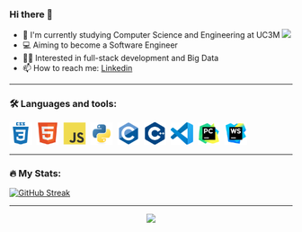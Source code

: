 
### Hi there 👋

<!--
**RuthNavarroCarrasco/RuthNavarroCarrasco** is a ✨ _special_ ✨ repository because its `README.md` (this file) appears on your GitHub profile.

Here are some ideas to get you started:

- 🔭 I’m currently working on ...
- 🌱 I’m currently learning ...
- 👯 I’m looking to collaborate on ...
- 🤔 I’m looking for help with ...
- 💬 Ask me about ...
- 📫 How to reach me: ...
- 😄 Pronouns: ...
- ⚡ Fun fact: ...
-->
- :green_book: I'm currently studying Computer Science and Engineering at UC3M <img src="https://media.giphy.com/media/WUlplcMpOCEmTGBtBW/giphy.gif" width="30">
- :computer: Aiming to become a Software Engineer
- :woman_technologist: Interested in full-stack development and Big Data
- 📫 How to reach me: 
<a href="https://www.linkedin.com/in/ruth-navarro-carrasco/" target="_blank">Linkedin</a>

---
### :hammer_and_wrench: Languages and tools:
<div>
  
 
  <img src="https://github.com/devicons/devicon/blob/master/icons/css3/css3-plain-wordmark.svg"  title="CSS3" alt="CSS" width="40" height="40"/>&nbsp;
  <img src="https://github.com/devicons/devicon/blob/master/icons/html5/html5-original.svg" title="HTML5" alt="HTML" width="40" height="40"/>&nbsp;
  <img src="https://github.com/devicons/devicon/blob/master/icons/javascript/javascript-original.svg" title="JavaScript" alt="JavaScript" width="40" height="40"/>&nbsp;
   <img src="https://github.com/devicons/devicon/blob/master/icons/python/python-original.svg" title="Python" alt="Python" width="40" height="40"/>&nbsp;
 <img src="https://github.com/devicons/devicon/blob/master/icons/c/c-original.svg" title="C" alt="C" width="40" height="40"/>&nbsp;
 <img src="https://github.com/devicons/devicon/blob/master/icons/cplusplus/cplusplus-plain.svg" title="Cpp" alt="cpp" width="40" height="40"/>&nbsp;
 <img src="https://github.com/devicons/devicon/blob/master/icons/vscode/vscode-original.svg" title="vscode" alt="vscode" width="40" height="40"/>&nbsp;
  <img src="https://github.com/devicons/devicon/blob/master/icons/pycharm/pycharm-original.svg" title="pycharm" alt="pycharm" width="40" height="40"/>&nbsp;
  <img src="https://github.com/devicons/devicon/blob/master/icons/webstorm/webstorm-original.svg" title="webstorm" alt="webstorm" width="40" height="40"/>
 </div>
 

---
### :fire: My Stats:
[![GitHub Streak](http://github-readme-streak-stats.herokuapp.com?user=RuthNavarroCarrasco&theme=transparent)](https://git.io/streak-stats)

---
<div id="header" align="center">
  <img src="https://media.giphy.com/media/v1.Y2lkPTc5MGI3NjExYTU4YzZmNThlMjI1NzVmOTNkNDJjMGRkMDcyYmNlMzFjM2Q3NmY5MSZjdD1n/Ho8klqe5oPLa8g6BNe/giphy.gif" width="300"/>
</div>


